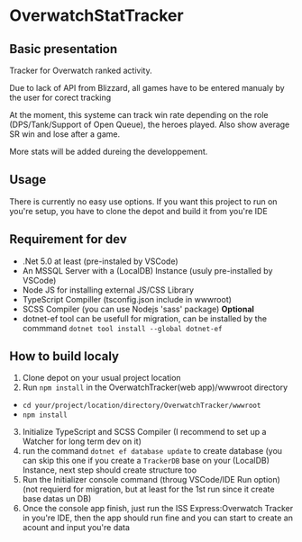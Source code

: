 # OverwatchStatTracker
## Basic presentation
Tracker for Overwatch ranked activity.

Due to lack of API from Blizzard, all games have to be entered manualy by the user for corect tracking

At the moment, this systeme can track win rate depending on the role (DPS/Tank/Support of Open Queue), the heroes played. Also show average SR win and lose after a game.

More stats will be added dureing the developpement.

## Usage

There is currently no easy use options. If you want this project to run on you're setup, you have to clone the depot and build it from you're IDE

## Requirement for dev

* .Net 5.0 at least (pre-instaled by VSCode)
* An MSSQL Server with a (LocalDB) Instance (usuly pre-installed by VSCode)
* Node JS for installing external JS/CSS Library
* TypeScript Compiller (tsconfig.json include in wwwroot)
* SCSS Compiler (you can use Nodejs 'sass' package)
**Optional**
* dotnet-ef tool can be usefull for migration, can be installed by the commmand `dotnet tool install --global dotnet-ef`

## How to build localy

1. Clone depot on your usual project location
2. Run `npm install` in the OverwatchTracker(web app)/wwwroot directory
  * `cd your/project/location/directory/OverwatchTracker/wwwroot`
  * `npm install`
3. Initialize TypeScript and SCSS Compiler (I recommend to set up a Watcher for long term dev on it)
4. run the command `dotnet ef database update` to create database (you can skip this one if you create a `TrackerDB` base on your (LocalDB) Instance, next step should create structure too 
5. Run the Initializer console command (throug VSCode/IDE Run option) (not requierd for migration, but at least for the 1st run since it create base datas un DB)
6. Once the console app finish, just run the ISS Express:Overwatch Tracker in you're IDE, then the app should run fine and you can start to create an acount and input you're data
